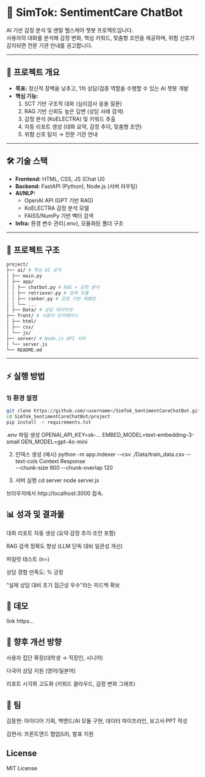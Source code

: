 # 🧠 SimTok: SentimentCare ChatBot

AI 기반 감정 분석 및 멘탈 헬스케어 챗봇 프로젝트입니다.  
사용자의 대화를 분석해 감정 변화, 핵심 키워드, 맞춤형 조언을 제공하며, 위험 신호가 감지되면 전문 기관 안내를 권고합니다.  

---

## 🚀 프로젝트 개요
- **목표:** 정신적 장벽을 낮추고, 1차 상담/검증 역할을 수행할 수 있는 AI 챗봇 개발
- **핵심 기능:**
  1. SCT 기반 구조적 대화 (심리검사 응용 질문)
  2. RAG 기반 신뢰도 높은 답변 (상담 사례 검색)
  3. 감정 분석 (KoELECTRA) 및 키워드 추출
  4. 자동 리포트 생성 (대화 요약, 감정 추이, 맞춤형 조언)
  5. 위험 신호 탐지 → 전문 기관 안내

---

## 🛠️ 기술 스택
- **Frontend:** HTML, CSS, JS (Chat UI)
- **Backend:** FastAPI (Python), Node.js (서버 라우팅)
- **AI/NLP:**
  - OpenAI API (GPT 기반 RAG)
  - KoELECTRA 감정 분석 모델
  - FAISS/NumPy 기반 벡터 검색
- **Infra:** 환경 변수 관리(.env), 모듈화된 폴더 구조

---

## 📂 프로젝트 구조
```bash
project/
├── ai/ # 핵심 AI 로직
│ ├── main.py
│ ├── app/
│ │ ├── chatbot.py # RAG + 감정 분석
│ │ ├── retriever.py # 검색 모듈
│ │ ├── ranker.py # 감정 기반 재랭킹
│ │ └── ...
│ ├── Data/ # 상담 데이터셋
├── front/ # 사용자 인터페이스
│ ├── html/
│ ├── css/
│ └── js/
├── server/ # Node.js API 서버
│ └── server.js
└── README.md
```
---

## ⚡ 실행 방법
### 1) 환경 설정
```bash
git clone https://github.com/<username>/SimTok_SentimentCareChatBot.git
cd SimTok_SentimentCareChatBot/project
pip install -r requirements.txt
```
.env 파일 생성
OPENAI_API_KEY=sk-...
EMBED_MODEL=text-embedding-3-small
GEN_MODEL=gpt-4o-mini

2) 인덱스 생성 (예시)
python -m app.indexer --csv ./Data/train_data.csv --text-cols Context Response \
--chunk-size 900 --chunk-overlap 120

3) 서버 실행
cd server
node server.js

브라우저에서 http://localhost:3000
 접속.


## 📊 성과 및 결과물

대화 리포트 자동 생성 (요약·감정 추이·조언 포함)

RAG 검색 정확도 향상 (LLM 단독 대비 일관성 개선)

파일럿 테스트 (n=)

상담 경험 만족도: % 긍정

“실제 상담 대비 초기 접근성 우수”라는 피드백 확보

## 🎥 데모

link https...

## 🔮 향후 개선 방향

사용자 집단 확장(대학생 → 직장인, 시니어)

다국어 상담 지원 (영어/일본어)

리포트 시각화 고도화 (키워드 클라우드, 감정 변화 그래프)

## 👤 팀

김동현: 아이디어 기획, 백엔드/AI 모듈 구현, 데이터 파이프라인, 보고서·PPT 작성

김현서: 프론트엔드 협업(UI), 발표 지원

## License
MIT License
